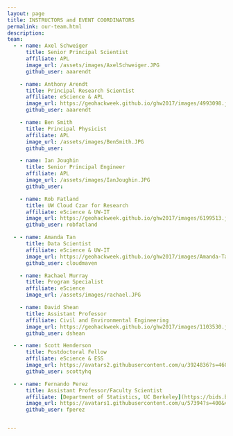 ```yaml
---
layout: page
title: INSTRUCTORS and EVENT COORDINATORS
permalink: our-team.html
description:
team:
  - - name: Axel Schweiger
      title: Senior Principal Scientist
      affiliate: APL
      image_url: /assets/images/AxelSchweiger.JPG
      github_user: aaarendt

    - name: Anthony Arendt
      title: Principal Research Scientist
      affiliate: eScience & APL
      image_url: https://geohackweek.github.io/ghw2017/images/4993098.jpeg
      github_user: aaarendt

    - name: Ben Smith
      title: Principal Physicist
      affiliate: APL
      image_url: /assets/images/BenSmith.JPG
      github_user: 

    - name: Ian Joughin
      title: Senior Principal Engineer
      affiliate: APL
      image_url: /assets/images/IanJoughin.JPG
      github_user: 

    - name: Rob Fatland
      title: UW Cloud Czar for Research
      affiliate: eScience & UW-IT
      image_url: https://geohackweek.github.io/ghw2017/images/6199513.jpeg
      github_user: robfatland

  - - name: Amanda Tan
      title: Data Scientist
      affiliate: eScience & UW-IT
      image_url: https://geohackweek.github.io/ghw2017/images/Amanda-Tan-300x300.jpg
      github_user: cloudmaven

    - name: Rachael Murray
      title: Program Specialist
      affiliate: eScience
      image_url: /assets/images/rachael.JPG

    - name: David Shean
      title: Assistant Professor
      affiliate: Civil and Environmental Engineering
      image_url: https://geohackweek.github.io/ghw2017/images/1103530.jpg
      github_user: dshean

  - - name: Scott Henderson
      title: Postdoctoral Fellow
      affiliate: eScience & ESS
      image_url: https://avatars2.githubusercontent.com/u/3924836?s=460&v=4
      github_user: scottyhq

  - - name: Fernando Perez
      title: Assistant Professor/Faculty Scientist
      affiliate: [Department of Statistics, UC Berkeley](https://bids.berkeley.edu/people/fernando-perez)
      image_url: https://avatars1.githubusercontent.com/u/57394?s=400&v=4
      github_user: fperez


---
```

